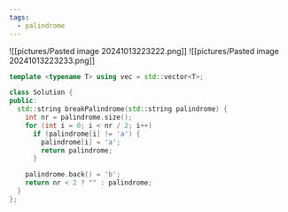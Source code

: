 ```yaml
---
tags:
  - palindrome
---
```

![[pictures/Pasted image 20241013223222.png]]
![[pictures/Pasted image 20241013223233.png]]


```c++
template <typename T> using vec = std::vector<T>;

class Solution {
public:
  std::string breakPalindrome(std::string palindrome) {
    int nr = palindrome.size();
    for (int i = 0; i < nr / 2; i++)
      if (palindrome[i] != 'a') {
        palindrome[i] = 'a';
        return palindrome;
      }

    palindrome.back() = 'b';
    return nr < 2 ? "" : palindrome;
  }
};
```
